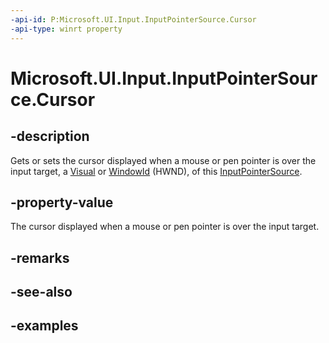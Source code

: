 ```yaml
---
-api-id: P:Microsoft.UI.Input.InputPointerSource.Cursor
-api-type: winrt property
---
```


# Microsoft.UI.Input.InputPointerSource.Cursor

<!--
public Microsoft.UI.Input.InputCursor Cursor { get; set; }
-->

## -description

Gets or sets the cursor displayed when a mouse or pen pointer is over the input target, a [Visual](../microsoft.ui.composition/visual.md) or [WindowId](../microsoft.ui/windowid.md) (HWND), of this [InputPointerSource](inputpointersource.md).

## -property-value

The cursor displayed when a mouse or pen pointer is over the input target.

## -remarks

## -see-also

## -examples
